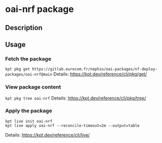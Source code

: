 # oai-nrf package

## Description

## Usage

### Fetch the package
`kpt pkg get https://gitlab.eurecom.fr/nephio/oai-packages/nf-deploy-packages/oai-nrf@main`
Details: https://kpt.dev/reference/cli/pkg/get/

### View package content
`kpt pkg tree oai-nrf`
Details: https://kpt.dev/reference/cli/pkg/tree/

### Apply the package
```
kpt live init oai-nrf
kpt live apply oai-nrf --reconcile-timeout=2m --output=table
```
Details: https://kpt.dev/reference/cli/live/
